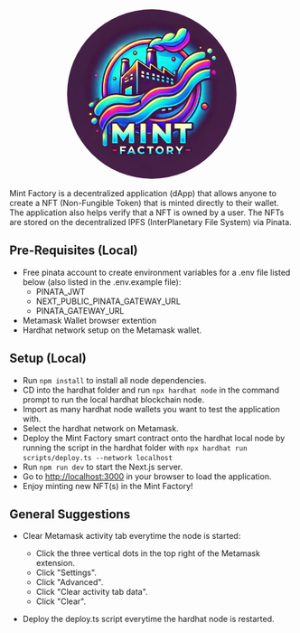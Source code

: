 <div align="center">
<img src="./src/logo.png" alt="Logo" width="300" style="border-radius: 50%;"/>
</div>

Mint Factory is a decentralized application (dApp) that allows anyone to create a NFT (Non-Fungible Token) that is minted directly to their wallet. The application also helps verify that a NFT is owned by a user. The NFTs are stored on the decentralized IPFS (InterPlanetary File System) via Pinata.

## Pre-Requisites (Local)
- Free pinata account to create environment variables for a .env file listed below (also listed in the .env.example file):
  - PINATA_JWT
  - NEXT_PUBLIC_PINATA_GATEWAY_URL
  - PINATA_GATEWAY_URL
- Metamask Wallet browser extention
- Hardhat network setup on the Metamask wallet.

## Setup (Local)
- Run `npm install` to install all node dependencies.
- CD into the hardhat folder and run `npx hardhat node` in the command prompt to run the local hardhat blockchain node.
- Import as many hardhat node wallets you want to test the application with.
- Select the hardhat network on Metamask.
- Deploy the Mint Factory smart contract onto the hardhat local node by running the script in the hardhat folder with `npx hardhat run scripts/deploy.ts --network localhost`
- Run `npm run dev` to start the Next.js server.
- Go to [http://localhost:3000](http://localhost:3000) in your browser to load the application.
- Enjoy minting new NFT(s) in the Mint Factory!

## General Suggestions

- Clear Metamask activity tab everytime the node is started:
  - Click the three vertical dots in the top right of the Metamask extension.
  - Click "Settings".
  - Click "Advanced".
  - Click "Clear activity tab data".
  - Click "Clear".

- Deploy the deploy.ts script everytime the hardhat node is restarted.
